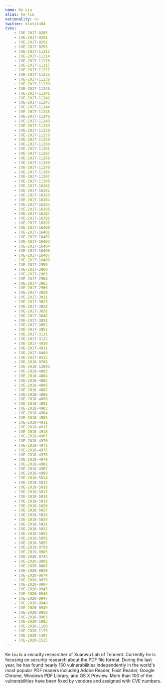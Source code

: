 ```yaml
---
name: Ke Liu
alias: ke-liu
nationality: cn
twitter: klotxl404
cves:
    - CVE-2017-0285
    - CVE-2017-0291
    - CVE-2017-0292
    - CVE-2017-0293
    - CVE-2017-11212
    - CVE-2017-11214
    - CVE-2017-11216
    - CVE-2017-11217
    - CVE-2017-11227
    - CVE-2017-11233
    - CVE-2017-11238
    - CVE-2017-11239
    - CVE-2017-11240
    - CVE-2017-11241
    - CVE-2017-11242
    - CVE-2017-11243
    - CVE-2017-11244
    - CVE-2017-11245
    - CVE-2017-11246
    - CVE-2017-11248
    - CVE-2017-11249
    - CVE-2017-11250
    - CVE-2017-11258
    - CVE-2017-11259
    - CVE-2017-11260
    - CVE-2017-11261
    - CVE-2017-11267
    - CVE-2017-11268
    - CVE-2017-11269
    - CVE-2017-11270
    - CVE-2017-11306
    - CVE-2017-11307
    - CVE-2017-11308
    - CVE-2017-16381
    - CVE-2017-16382
    - CVE-2017-16383
    - CVE-2017-16384
    - CVE-2017-16385
    - CVE-2017-16386
    - CVE-2017-16387
    - CVE-2017-16392
    - CVE-2017-16397
    - CVE-2017-16400
    - CVE-2017-16401
    - CVE-2017-16402
    - CVE-2017-16403
    - CVE-2017-16404
    - CVE-2017-16406
    - CVE-2017-16407
    - CVE-2017-16409
    - CVE-2017-2959
    - CVE-2017-2960
    - CVE-2017-2963
    - CVE-2017-2964
    - CVE-2017-2965
    - CVE-2017-2966
    - CVE-2017-3020
    - CVE-2017-3021
    - CVE-2017-3023
    - CVE-2017-3028
    - CVE-2017-3036
    - CVE-2017-3048
    - CVE-2017-3051
    - CVE-2017-3052
    - CVE-2017-3053
    - CVE-2017-3121
    - CVE-2017-3122
    - CVE-2017-4910
    - CVE-2017-4911
    - CVE-2017-8460
    - CVE-2017-8532
    - CVE-2018-0766
    - CVE-2018-12803
    - CVE-2018-4883
    - CVE-2018-4884
    - CVE-2018-4885
    - CVE-2018-4886
    - CVE-2018-4887
    - CVE-2018-4889
    - CVE-2018-4890
    - CVE-2018-4891
    - CVE-2018-4903
    - CVE-2018-4904
    - CVE-2018-4905
    - CVE-2018-4911
    - CVE-2018-4917
    - CVE-2018-4918
    - CVE-2018-4967
    - CVE-2018-4970
    - CVE-2018-4972
    - CVE-2018-4975
    - CVE-2018-4976
    - CVE-2018-4978
    - CVE-2018-4981
    - CVE-2018-4982
    - CVE-2018-4990
    - CVE-2018-5014
    - CVE-2018-5015
    - CVE-2018-5016
    - CVE-2018-5017
    - CVE-2018-5018
    - CVE-2018-5019
    - CVE-2018-5020
    - CVE-2018-5027
    - CVE-2018-5028
    - CVE-2018-5029
    - CVE-2018-5031
    - CVE-2018-5032
    - CVE-2018-5055
    - CVE-2018-5056
    - CVE-2018-5057
    - CVE-2019-0759
    - CVE-2019-0985
    - CVE-2020-0744
    - CVE-2020-0801
    - CVE-2020-0807
    - CVE-2020-0820
    - CVE-2020-0874
    - CVE-2020-0879
    - CVE-2020-0907
    - CVE-2020-0945
    - CVE-2020-0946
    - CVE-2020-0947
    - CVE-2020-0948
    - CVE-2020-0949
    - CVE-2020-0950
    - CVE-2020-0963
    - CVE-2020-1083
    - CVE-2020-1160
    - CVE-2020-1179
    - CVE-2020-1487
    - CVE-2020-1525
---
```

Ke Liu is a security researcher of Xuanwu Lab of Tencent. Currently he is focusing on security research about the PDF file format. During the last year, he has found nearly 150 vulnerabilities independently in the world's most popular PDF readers including Adobe Reader, Foxit Reader, Google Chrome, Windows PDF Library, and OS X Preview. More than 100 of the vulnerabilities have been fixed by vendors and assigned with CVE numbers.
